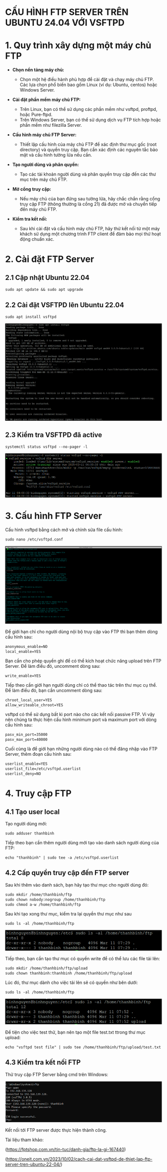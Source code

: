 # CẤU HÌNH FTP SERVER TRÊN UBUNTU 24.04 VỚI VSFTPD
# 1. Quy trình xây dựng một máy chủ FTP
- **Chọn nền tảng máy chủ:** 
   - Chọn một hệ điều hành phù hợp để cài đặt và chạy máy chủ FTP. Các lựa chọn phổ biến bao gồm Linux (ví dụ: Ubuntu, centos) hoặc Windows Server.
   
- **Cài đặt phần mềm máy chủ FTP:**
   - Trên Linux, bạn có thể sử dụng các phần mềm như vsftpd, proftpd, hoặc Pure-ftpd.
   - Trên Windows Server, bạn có thể sử dụng dịch vụ FTP tích hợp hoặc phần mềm như filezilla Server.
- **Cấu hình máy chủ FTP Server:**
   - Thiết lập cấu hình của máy chủ FTP để xác định thư mục gốc (root directory) và quyền truy cập. Bạn cần xác định các nguyên tắc bảo mật và cấu hình tường lửa nếu cần.
- **Tạo người dùng và phân quyền:**
   - Tạo các tài khoản người dùng và phân quyền truy cập đến các thư mục trên máy chủ FTP.
- **Mở cổng truy cập:**
   - Nếu máy chủ của bạn đứng sau tường lửa, hãy chắc chắn rằng cổng truy cập FTP (thông thường là cổng 21) đã được mở và chuyển tiếp đến máy chủ FTP.
- **Kiểm tra kết nối:**
   - Sau khi cài đặt và cấu hình máy chủ FTP, hãy thử kết nối từ một máy khách sử dụng một chương trình FTP client để đảm bảo mọi thứ hoạt động chuẩn xác.

# 2. Cài đặt FTP Server
## 2.1 Cập nhật Ubuntu 22.04
```
sudo apt update && sudo apt upgrade
```
## 2.2 Cài đặt VSFTPD lên Ubuntu 22.04
```
sudo apt install vsftpd
```
![](../imgs/14.png)

## 2.3 Kiểm tra VSFTPD đã active
```
systemctl status vsftpd --no-pager -l
```
![](../imgs/15.png)

# 3. Cấu hình FTP Server
Cấu hình vsftpd bằng cách mở và chỉnh sửa file cấu hình:
```
sudo nano /etc/vsftpd.conf
```
![](../imgs/16.png)

Để giới hạn chỉ cho người dùng nội bộ truy cập vào FTP thì bạn thêm dòng cấu hình sau:
```
anonymous_enable=NO
local_enable=YES
```
Bạn cần cho phép quyền ghi để có thể kích hoạt chức năng upload trên FTP Server. Để làm điều đó, uncomment dòng sau:
```
write_enable=YES
```
Tiếp theo cần giới hạn người dùng chỉ có thể thao tác trên thư mục cụ thể. Để làm điều đó, bạn cần uncomment dòng sau:
```
chroot_local_user=YES
allow_writeable_chroot=YES
```
vsftpd có thể sử dụng bất kì port nào cho các kết nối passive FTP. Vi vậy nên chúng ta thực hiện cấu hình minimum port và maximum port với dòng cấu hình sau:
```
pasv_min_port=35000
pasv_max_port=40000
```
Cuối cùng là để giới hạn những người dùng nào có thể đăng nhập vào FTP Server, thêm đoạn cấu hình sau:
```
userlist_enable=YES
userlist_file=/etc/vsftpd.userlist
userlist_deny=NO
```
# 4. Truy cập FTP 
## 4.1 Tạo user local
Tạo người dùng mới:
```
sudo adduser thanhbinh
```
Tiếp theo bạn cần thêm người dùng mới tạo vào danh sách người dùng của FTP:
```
echo "thanhbinh" | sudo tee -a /etc/vsftpd.userlist
```
## 4.2 Cấp quyền truy cập đến FTP server

Sau khi thêm vào danh sách, bạn hãy tạo thư mục cho người dùng đó:
```
sudo mkdir /home/thanhbinh/ftp
sudo chown nobody:nogroup /home/thanhbinh/ftp
sudo chmod a-w /home/thanhbinh/ftp
```
Sau khi tạo xong thư mục, kiểm tra lại quyền thư mục như sau
```
sudo ls -al /home/thanhbinh/ftp
```
![](../imgs/17.png)

Tiếp theo, bạn cần tạo thư mục có quyền write để có thể lưu các file tải lên:
```
sudo mkdir /home/thanhbinh/ftp/upload
sudo chown thanhbinh:thanhbinh /home/thanhbinh/ftp/upload
```

Lúc đó, thư mục dành cho việc tải lên sẽ có quyền như bên dưới:
```
sudo ls -al /home/thanhbinh/ftp
```
![](../imgs/18.png)

Để tiện cho việc test thử, bạn nên tạo một file test.txt ttrong thư mục upload:
```
echo "vsftpd test file" | sudo tee /home/thanhbinh/ftp/upload/test.txt
```
## 4.3 Kiểm tra kết nối FTP
Thử truy cập FTP Server bằng cmd trên Windows:

![](../imgs/19.png)

Kết nối tới FTP server được thực hiện thành công.

Tài liệu tham khảo:

(https://fptshop.com.vn/tin-tuc/danh-gia/ftp-la-gi-167440)

(https://oneit.com.vn/2023/10/02/cach-cai-dat-vsftpd-de-thiet-lap-ftp-server-tren-ubuntu-22-04/)


